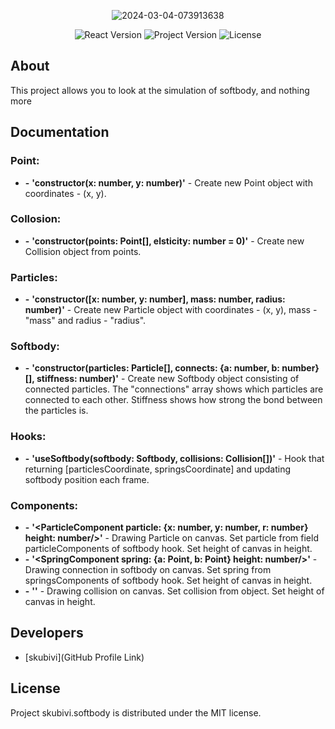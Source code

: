 <p align="center">
      <img src="https://i.ibb.co/F5rJzH8/2024-03-04-073913638.png" alt="2024-03-04-073913638" border="0">
</p>

<p align="center">
   <img src="https://img.shields.io/badge/React_Version-18.2.0-blueviolet" alt="React Version">
   <img src="https://img.shields.io/badge/Project_Version-v1.0_(alpha)-blue" alt="Project Version">
   <img src="https://img.shields.io/badge/License-MIT-success" alt="License">
</p>

## About

This project allows you to look at the simulation of softbody, and nothing more

## Documentation

### Point:

- **-** **'constructor(x: number, y: number)'** - Create new Point object with coordinates - (x, y).

### Collosion:

- **-** **'constructor(points: Point[], elsticity: number = 0)'** - Create new Collision object from points.

### Particles:

- **-** **'constructor([x: number, y: number], mass: number, radius: number)'** - Create new Particle object with coordinates - (x, y), mass - "mass" and radius - "radius".

### Softbody:

- **-** **'constructor(particles: Particle[], connects: {a: number, b: number}[], stiffness: number)'** - Create new Softbody object consisting of connected particles. The "connections" array shows which particles are connected to each other. Stiffness shows how strong the bond between the particles is.

### Hooks:

- **-** **'useSoftbody(softbody: Softbody, collisions: Collision[])'** - Hook that returning [particlesCoordinate, springsCoordinate] and updating softbody position each frame.

### Components:

- **-** **'<ParticleComponent particle: {x: number, y: number, r: number} height: number/>'** - Drawing Particle on canvas. Set particle from field particleComponents of softbody hook. Set height of canvas in height.
- **-** **'<SpringComponent spring: {a: Point, b: Point} height: number/>'** - Drawing connection in softbody on canvas. Set spring from springsComponents of softbody hook. Set height of canvas in height.
- **-** **'<SpringComponent collision: Collision height: number/>'** - Drawing collision on canvas. Set collision from object. Set height of canvas in height.

## Developers

- [skubivi](GitHub Profile Link)

## License
 
Project skubivi.softbody is distributed under the MIT license.
